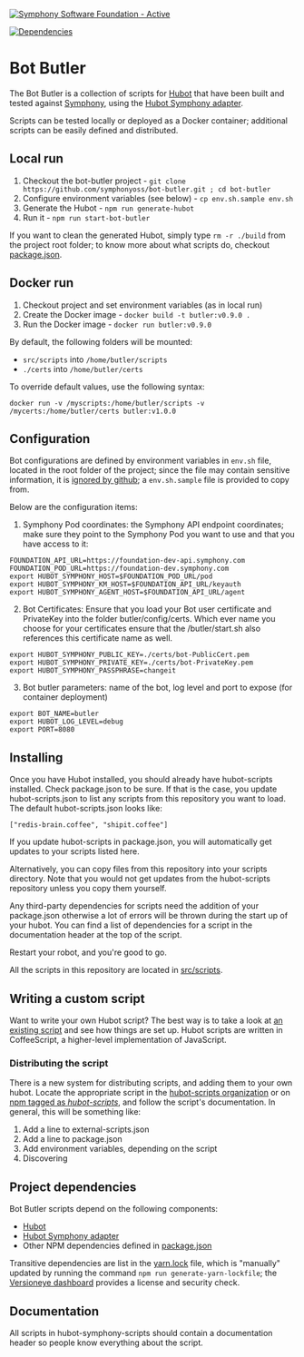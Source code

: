 [![Symphony Software Foundation - Active](https://cdn.rawgit.com/symphonyoss/contrib-toolbox/master/images/ssf-badge-incubating.svg)](https://symphonyoss.atlassian.net/wiki/display/FM/Incubating)

[![Dependencies](https://www.versioneye.com/user/projects/58ac50944ca76f0047de1847/badge.svg?style=flat-square)](https://www.versioneye.com/user/projects/58ac50944ca76f0047de1847?child=summary)

# Bot Butler
The Bot Butler is a collection of scripts for [Hubot](https://hubot.github.com/) that have been built and tested against [Symphony](http://www.symphony.com), using the [Hubot Symphony adapter](https://github.com/symphonyoss/hubot-symphony).

Scripts can be tested locally or deployed as a Docker container; additional scripts can be easily defined and distributed.

## Local run
1. Checkout the bot-butler project - `git clone https://github.com/symphonyoss/bot-butler.git ; cd bot-butler`
2. Configure environment variables (see below) - `cp env.sh.sample env.sh`
3. Generate the Hubot - `npm run generate-hubot`
4. Run it - `npm run start-bot-butler`

If you want to clean the generated Hubot, simply type `rm -r ./build` from the project root folder; to know more about what scripts do, checkout [package.json](package.json).

## Docker run
1. Checkout project and set environment variables (as in local run)
2. Create the Docker image - `docker build -t butler:v0.9.0 .`
3. Run the Docker image - `docker run butler:v0.9.0`

By default, the following folders will be mounted:
- `src/scripts` into `/home/butler/scripts`
- `./certs` into `/home/butler/certs`

To override default values, use the following syntax:
```
docker run -v /myscripts:/home/butler/scripts -v /mycerts:/home/butler/certs butler:v1.0.0
```

## Configuration
Bot configurations are defined by environment variables in `env.sh` file, located in the root folder of the project; since the file may contain sensitive information, it is [ignored by github](.gitignore); a `env.sh.sample` file is provided to copy from.

Below are the configuration items:
1. Symphony Pod coordinates: the Symphony API endpoint coordinates; make sure they point to the Symphony Pod you want to use and that you have access to it:
```
FOUNDATION_API_URL=https://foundation-dev-api.symphony.com
FOUNDATION_POD_URL=https://foundation-dev.symphony.com
export HUBOT_SYMPHONY_HOST=$FOUNDATION_POD_URL/pod
export HUBOT_SYMPHONY_KM_HOST=$FOUNDATION_API_URL/keyauth
export HUBOT_SYMPHONY_AGENT_HOST=$FOUNDATION_API_URL/agent
```
2. Bot Certificates: Ensure that you load your Bot user certificate and PrivateKey into the folder butler/config/certs. Which ever name you choose for your certificates ensure that the /butler/start.sh also references this certificate name as well.
```
export HUBOT_SYMPHONY_PUBLIC_KEY=./certs/bot-PublicCert.pem
export HUBOT_SYMPHONY_PRIVATE_KEY=./certs/bot-PrivateKey.pem
export HUBOT_SYMPHONY_PASSPHRASE=changeit
```
3. Bot butler parameters: name of the bot, log level and port to expose (for container deployment)
```
export BOT_NAME=butler
export HUBOT_LOG_LEVEL=debug
export PORT=8080
```

## Installing
Once you have Hubot installed, you should already have hubot-scripts installed. Check package.json to be sure. If that is the case, you update hubot-scripts.json to list any scripts from this repository you want to load. The default hubot-scripts.json looks like:

```
["redis-brain.coffee", "shipit.coffee"]
```

If you update hubot-scripts in package.json, you will automatically get updates to your scripts listed here.

Alternatively, you can copy files from this repository into your scripts directory. Note that you would not get updates from the hubot-scripts repository unless you copy them yourself.

Any third-party dependencies for scripts need the addition of your package.json otherwise a lot of errors will be thrown during the start up of your hubot. You can find a list of dependencies for a script in the documentation header at the top of the script.

Restart your robot, and you're good to go.

All the scripts in this repository are located in [src/scripts](src/scripts).

## Writing a custom script
Want to write your own Hubot script? The best way is to take a look at [an existing script](src/scripts) and see how things are set up. Hubot scripts are written in CoffeeScript, a higher-level implementation of JavaScript.

### Distributing the script
There is a new system for distributing scripts, and adding them to your own hubot. Locate the appropriate script in the [hubot-scripts organization](https://github.com/hubot-scripts) or on [npm tagged as *hubot-scripts*](https://www.npmjs.org/browse/keyword/hubot-scripts), and follow the script's documentation. In general, this will be something like:

1. Add a line to external-scripts.json
2. Add a line to package.json
3. Add environment variables, depending on the script
4. Discovering

## Project dependencies
Bot Butler scripts depend on the following components:
- [Hubot](https://hubot.github.com/)
- [Hubot Symphony adapter](https://github.com/symphonyoss/hubot-symphony)
- Other NPM dependencies defined in [package.json](package.json)

Transitive dependencies are list in the [yarn.lock](yarn.lock) file, which is "manually" updated by running the command `npm run generate-yarn-lockfile`; the [Versioneye dashboard]() provides a license and security check.

## Documentation
All scripts in hubot-symphony-scripts should contain a documentation header so people know everything about the script.
